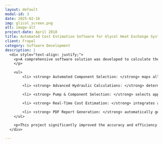 ```yaml
---
layout: default
modal-id: 3
date: 2025-02-16
img: glicol_screen.png
alt: image-alt
project-date: April 2018
title: Automated Cost Estimation Software for Glycol Heat Exchange Systems.
client: Frapol
category: Software Development
description: |
  <div style="text-align: justify;">
    <p>A comprehensive software solution was developed to calculate the cost of glycol-based heat exchange systems. The tool automates the selection of system components based on technical specifications, ensuring an optimal balance between performance and cost. Designed to streamline the planning, budgeting, and quoting process, it enhances efficiency for sales and engineering teams.
    </p>

    <ul>
        <li> <strong> Automated Component Selection: </strong> maps all required technical specifications and selects the most cost-effective and efficient components based on input parameters such as fluid type, flow rate, heat exchanger resistance, heat exchanger volume, piping material, and system configuration.</li>

        <li> <strong> Advanced Hydraulic Calculations: </strong> determines optimal pipe sizing and system efficiency, including calculations for cross-sectional area, flow velocity, Reynolds number, pressure losses (linear and local), and total pressure drop.</li>

        <li> <strong> Pump & Component Selection: </strong> selects appropriate pumps and system components such as safety valves, expansion tanks, shut-off and balancing valves, filters, heat exchangers, and actuators based on flow parameters and cost constraints.</li>

        <li> <strong> Real-Time Cost Estimation: </strong> integrates a company database to pull real-time pricing for components, labor, and insulation costs, allowing users to select different material options with immediate cost and performance adjustments.</li>

        <li> <strong> PDF Report Generation: </strong> automatically generates a detailed report summarizing selected components, system specifications, cost breakdown, and performance parameters for sales and engineering teams.</li>
    </ul>

    <p>This project significantly improved the accuracy and efficiency of pricing glycol heat exchange systems, enhancing the company’s ability to deliver precise and competitive quotations to clients.</p>
  </div>

---
```

